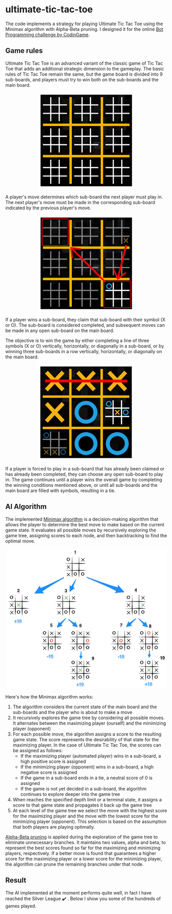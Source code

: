 # ultimate-tic-tac-toe
The code implements a strategy for playing Ultimate Tic Tac Toe using the Minimax algorithm with Alpha-Beta pruning.
I designed it for the online [Bot Programming challenge by CodinGame](https://www.codingame.com/multiplayer/bot-programming/tic-tac-toe).

## Game rules
Ultimate Tic Tac Toe is an advanced variant of the classic game of Tic Tac Toe that adds an additional strategic dimension to the gameplay. The basic rules of Tic Tac Toe remain the same, but the game board is divided into 9 sub-boards, and players must try to win both on the sub-boards and the main board. 

<div align='center'><img src='docs/empty-board.png' width=300></div>

A player's move determines which sub-board the next player must play in. The next player's move must be made in the corresponding sub-board indicated by the previous player's move.
<div align='center'><img src='docs/move-2.png' width=300></div>

If a player wins a sub-board, they claim that sub-board with their symbol (X or O). The sub-board is considered completed, and subsequent moves can be made in any open sub-board on the main board.

The objective is to win the game by either completing a line of three symbols (X or O) vertically, horizontally, or diagonally in a sub-board, or by winning three sub-boards in a row vertically, horizontally, or diagonally on the main board.
<div align='center'><img src='docs/tris.png' width=300></div>

If a player is forced to play in a sub-board that has already been claimed or has already been completed, they can choose any open sub-board to play in.
The game continues until a player wins the overall game by completing the winning conditions mentioned above, or until all sub-boards and the main board are filled with symbols, resulting in a tie.

## AI Algorithm
The implemented [Minimax algorithm](https://en.wikipedia.org/wiki/Minimax) is a decision-making algorithm that allows the player to determine the best move to make based on the current game state. It evaluates all possible moves by recursively exploring the game tree, assigning scores to each node, and then backtracking to find the optimal move.
<div align='center'><img src='docs/minimax-tree.png' width=500></div>

Here's how the Minimax algorithm works:
1. The algorithm considers the current state of the main board and the sub-boards and the player who is about to make a move
2. It recursively explores the game tree by considering all possible moves. It alternates between the maximizing player (ourself) and the minimizing player (opponent)
3. For each possible move, the algorithm assigns a score to the resulting game state. The score represents the desirability of that state for the maximizing player. In the case of Ultimate Tic Tac Toe, the scores can be assigned as follows:
    - If the maximizing player (automated player) wins in a sub-board, a high positive score is assigned
    - If the minimizing player (opponent) wins in a sub-board, a high negative score is assigned
    - If the game in a sub-board ends in a tie, a neutral score of 0 is assigned
    - If the game is not yet decided in a sub-board, the algorithm continues to explore deeper into the game tree
4. When reaches the specified depth limit or a terminal state, it assigns a score to that game state and propagates it back up the game tree
5. At each level of the game tree we select the move with the highest score for the maximizing player and the move with the lowest score for the minimizing player (opponent). This selection is based on the assumption that both players are playing optimally.

[Alpha-Beta pruning](https://en.wikipedia.org/wiki/Alpha%E2%80%93beta_pruning) is applied during the exploration of the game tree to eliminate unnecessary branches. It maintains two values, alpha and beta, to represent the best scores found so far for the maximizing and minimizing players, respectively. If a better move is found that guarantees a higher score for the maximizing player or a lower score for the minimizing player, the algorithm can prune the remaining branches under that node.

## Result
The AI implemented at the moment performs quite well, in fact I have reached the Silver League ✔️ . Below I show you some of the hundreds of games played.

